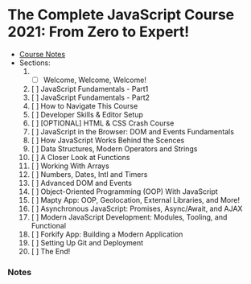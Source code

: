 # The Complete JavaScript Course 2021: From Zero to Expert!
- [Course Notes](#notes)
- Sections:
    1. - [ ] Welcome, Welcome, Welcome!
    2. [ ] JavaScript Fundamentals - Part1
    3. [ ] JavaScript Fundamentals - Part2
    4. [ ] How to Navigate This Course
    5. [ ] Developer Skills & Editor Setup
    6. [ ] [OPTIONAL] HTML & CSS Crash Course
    7. [ ] JavaScript in the Browser: DOM and Events Fundamentals
    8. [ ] How JavaScript Works Behind the Scences
    9. [ ] Data Structures, Modern Operators and Strings
    10. [ ] A Closer Look at Functions
    11. [ ] Working With Arrays
    12. [ ] Numbers, Dates, Intl and Timers
    13. [ ] Advanced DOM and Events
    14. [ ] Object-Oriented Programming (OOP) With
JavaScript
    15. [ ] Mapty App: OOP, Geolocation, External
Libraries, and More!
    16. [ ] Asynchronous JavaScript: Promises,
Async/Await, and AJAX
    17. [ ] Modern JavaScript Development: Modules,
Tooling, and Functional
    18. [ ] Forkify App: Building a Modern Application
    19. [ ] Setting Up Git and Deployment
    20. [ ] The End!
### Notes